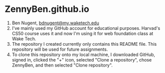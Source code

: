 # ZennyBen.github.io

1. Ben Nugent, bdnugent@my.waketech.edu
2. I've mainly used my GitHub account for educational purposes. Harvad's CS50 course uses it and now I'm using it for web foundation class at Wake Tech.
3. The repository I created currently only contains this README file. This repository will be used for future assignments.
4. To clone this repository onto my local machine, I downloaded GitHub, signed in, clicked the "+" icon, selected "Clone a repository", chose ZennyBen, and then selected "Clone repository". 